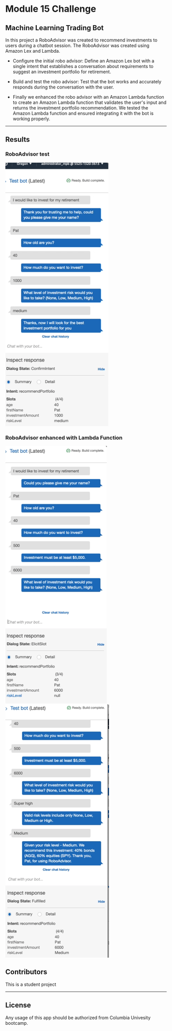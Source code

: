 # Module 15 Challenge
## Machine Learning Trading Bot

In this project a RoboAdvisor was created to recommend investments to users during a chatbot session. The RoboAdvisor was created using Amazon Lex and Lambda. 

* Configure the initial robo advisor: Define an Amazon Lex bot with a single intent that establishes a conversation about requirements to suggest an investment portfolio for retirement.

* Build and test the robo advisor: Test that the bot works and accurately responds during the conversation with the user.

* Finally we enhanced the robo advisor with an Amazon Lambda function to create an Amazon Lambda function that validates the user's input and returns the investment portfolio recommendation. We tested the Amazon Lambda function and ensured integrating it with the bot is working properly.
- - - 
## Results

### RoboAdvisor test
![alt text](./Images/RoboAdvisorImage.png)

### RoboAdvisor enhanced with Lambda Function
![alt text](./Images/Lambda_1.png)
![alt text](./Images/Lambda_2.png)

## Contributors
This is a student project 

- - - 
## License
Any usage of this app should be authorized from Columbia Univesity bootcamp.







